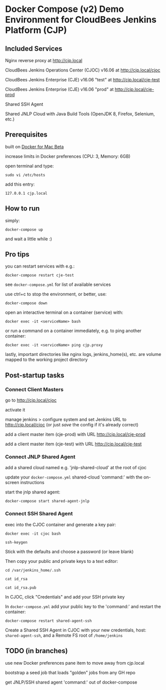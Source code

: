 # Docker Compose (v2) Demo Environment for CloudBees Jenkins Platform (CJP)

## Included Services

Nginx reverse proxy at http://cjp.local

CloudBees Jenkins Operations Center (CJOC) v16.06 at http://cjp.local/cjoc

CloudBees Jenkins Enterprise (CJE) v16.06 "test" at http://cjp.local/cje-test

CloudBees Jenkins Enterprise (CJE) v16.06 "prod" at http://cjp.local/cje-prod

Shared SSH Agent

Shared JNLP Cloud with Java Build Tools (OpenJDK 8, Firefox, Selenium, etc.)

## Prerequisites

built on [Docker for Mac Beta](https://blog.docker.com/2016/03/docker-for-mac-windows-beta/)

increase limits in Docker preferences (CPU: 3, Memory: 6GB)

open terminal and type:

    sudo vi /etc/hosts

add this entry:

    127.0.0.1 cjp.local

## How to run

simply:

    docker-compose up

and wait a little while :)

## Pro tips

you can restart services with e.g.:

    docker-compose restart cje-test

see `` docker-compose.yml `` for list of available services

use ctrl+c to stop the environment, or better, use:

    docker-compose down

open an interactive terminal on a container (service) with:

    docker exec -it <serviceName> bash

or run a command on a container immediately, e.g. to ping another container:

    docker exec -it <serviceName> ping cjp.proxy

lastly, important directories like nginx logs, jenkins_home(s), etc. are volume mapped to the working project directory

## Post-startup tasks

### Connect Client Masters

go to http://cjp.local/cjoc

activate it

manage jenkins > configure system and set Jenkins URL to http://cjp.local/cjoc (or just _save_ the config if it's already correct)

add a client master item (cje-prod) with URL http://cjp.local/cje-prod

add a client master item (cje-test) with URL  http://cjp.local/cje-test

### Connect JNLP Shared Agent

add a shared cloud named e.g. 'jnlp-shared-cloud' at the root of cjoc

update your `` docker-compose.yml `` shared-cloud 'command:' with the on-screen instructions

start the jnlp shared agent:

    docker-compose start shared-agent-jnlp

### Connect SSH Shared Agent

exec into the CJOC container and generate a key pair:

    docker exec -it cjoc bash

    ssh-keygen

Stick with the defaults and choose a password (or leave blank)

Then copy your public and private keys to a text editor:

    cd /var/jenkins_home/.ssh

    cat id_rsa

    cat id_rsa.pub

In CJOC, click "Credentials" and add your SSH private key

In `` docker-compose.yml `` add your public key to the 'command:' and restart the container:

    docker-compose restart shared-agent-ssh

Create a Shared SSH Agent in CJOC with your new credentials, host: `` shared-agent-ssh ``, and a Remote FS root of `` /home/jenkins ``

## TODO (in branches)

use new Docker preferences pane item to move away from cjp.local

bootstrap a seed job that loads "golden" jobs from any GH repo

get JNLP/SSH shared agent 'command:' out of docker-compose
